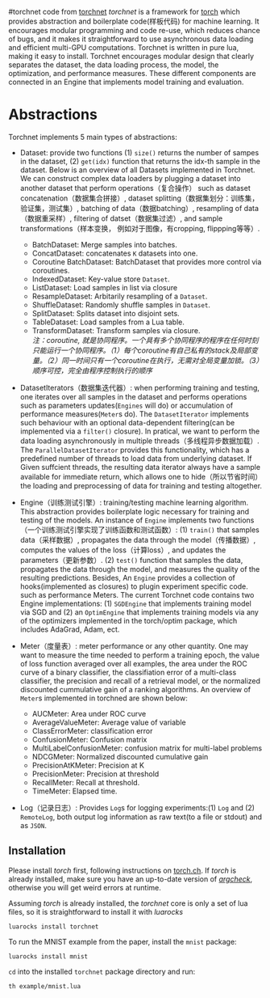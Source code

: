 #torchnet code from [torchnet](https://github.com/torchnet/torchnet)
*torchnet* is a framework for [torch](http://torch.ch) which provides abstraction and boilerplate code(样板代码) for machine learning. It encourages modular programming and code re-use, which reduces chance of bugs, and it makes it straightforward to use asynchronous data loading and efficient multi-GPU computations. Torchnet is written in pure lua, making it easy to install.
Torchnet encourages modular design that clearly separates the dataset, the data loading process, the model, the optimization, and performance measures. These different components are connected in an Engine that implements model training and evaluation.

# Abstractions 
Torchnet implements 5 main types of abstractions:
  - Dataset: provide two functions (1) `size()` returns the number of sampes in the dataset, (2) `get(idx)` function that returns the idx-th sample in the dataset. Below is an overview of all Datasets implemented in Torchnet. We can construct complex data loaders by plugging a dataset into another dataset that perform operations（复合操作） such as dataset concatenation（数据集合拼接）, dataset splitting（数据集划分：训练集，验证集，测试集）, batching of data（数据batching）, resampling of data（数据重采样）, filtering of datset（数据集过滤）, and sample transformations（样本变换， 例如对于图像，有cropping, flippping等等）.
    - BatchDataset: Merge samples into batches.
    - ConcatDataset: concatenates `K` datasets into one.
    - Coroutine BatchDataset:  BatchDataset that provides more control via coroutines.
    - IndexedDataset: Key-value store `Dataset`.
    - ListDataset: Load samples in list via closure
    - ResampleDataset: Arbitarily resampling of a `Dataset`. 
    - ShuffleDataset: Randomly shuffle samples in  `Dataset`.
    - SplitDataset: Splits dataset into disjoint sets.
    - TableDataset: Load samples from a Lua table.
    - TransformDataset: Transform samples via closure.   
    *注：coroutine, 就是协同程序。一个具有多个协同程序的程序在任何时刻只能运行一个协同程序。（1）每个coroutine有自己私有的stack及局部变量。（2）同一时间只有一个coroutine在执行，无需对全局变量加锁。（3）顺序可控，完全由程序控制执行的顺序*

  - DatasetIterators（数据集迭代器）: when performing training and testing, one iterates over all samples in the dataset and performs operations such as parameters updates(`Engines` will do) or accumulation of performance measures(`Meter`s do).  The `DatasetIterator` implements such behaviour with an optional data-dependent filtering(can be implemented via a `filter()` closure). In pratical, we want to perform the data loading asynchronously in multiple threads（多线程异步数据加载）. The `ParallelDatasetIterator` provides this functionality, which has a predefined number of threads to load data from underlying dataset. If Given suffcient threads, the resulting data iterator always have a sample available for immediate return, which allows one to hide（所以节省时间） the loading and preprocessing of data for training and testing altogether. 
  - Engine（训练测试引擎）: training/testing machine learning algorithm. This abstraction provides boilerplate logic necessary for training and testing of the models. An instance of `Engine` implements two functions（一个训练测试引擎实现了训练函数和测试函数）: (1) `train()` that samples data（采样数据）, propagates the data through the model（传播数据）, computes the values of the loss（计算loss）, and updates the parameters（更新参数）. (2) `test()` function that samples the data, propagates the data through the model, and measures the quality of the resulting predictions.  Besides, An `Engine` provides a collection of hooks(implemented as closures)  to plugin experiment specific code. such as performance Meters.  The current Torchnet code contains two Engine implementations: (1) `SGDEngine` that implements training model via SGD and (2) an `OptimEngine` that implements training models via any of the optimizers implemented in the torch/optim package, which includes AdaGrad, Adam, ect. 
  - Meter（度量表）: meter performance or any other quantity. One may want to measure the time needed to perform a training epoch, the value of loss function averaged over all examples, the area under the ROC curve of a binary classifier, the classifiation error of a multi-class classifier, the precision and recall of a retrieval model, or the normalized discounted cummulative gain of a ranking algorithms. An overview of `Meter`s implemented in torchned are shown below:
      - AUCMeter: Area under ROC curve
      - AverageValueMeter: Average value of variable
      - ClassErrorMeter: classification error 
      - ConfusionMeter: Confusion matrix 
      - MultiLabelConfusionMeter: confusion matrix for multi-label problems 
      - NDCGMeter: Normalized discounted cumulative gain
      - PrecisionAtKMeter: Precision at K
      - PrecisionMeter: Precision at threshold
      - RecallMeter: Recall at threshold.
      - TimeMeter: Elapsed time. 
  - Log（记录日志）: Provides `Log`s for logging experiments:(1) `Log` and (2) `RemoteLog`, both output log information as raw text(to a file or stdout) and as `JSON`.  


## Installation

Please install *torch* first, following instructions on
[torch.ch](http://torch.ch/docs/getting-started.html).  If *torch* is
already installed, make sure you have an up-to-date version of
[*argcheck*](https://github.com/torch/argcheck), otherwise you will get
weird errors at runtime.

Assuming *torch* is already installed, the *torchnet* core is only a set of
lua files, so it is straightforward to install it with *luarocks*
```
luarocks install torchnet
```

To run the MNIST example from the paper, install the `mnist` package:
```
luarocks install mnist
```

`cd` into the installed `torchnet` package directory and run:
```
th example/mnist.lua
```
